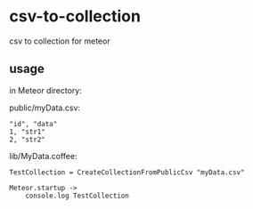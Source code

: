 csv-to-collection
===========

csv to collection for meteor

## usage

in Meteor directory:

public/myData.csv:

	"id", "data"
	1, "str1"
	2, "str2"

lib/MyData.coffee:

	TestCollection = CreateCollectionFromPublicCsv "myData.csv"

	Meteor.startup ->
		console.log TestCollection